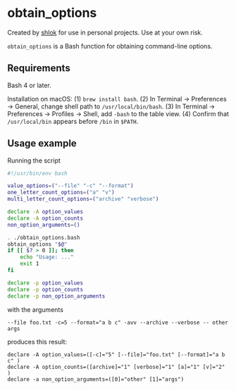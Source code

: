 # obtain_options

Created by [shlok](https://github.com/shlok) for use in personal projects. Use at your own risk.

``obtain_options`` is a Bash function for obtaining command-line options.

## Requirements

Bash 4 or later.

Installation on macOS: (1) `brew install bash`. (2) In Terminal → Preferences → General, change shell path to `/usr/local/bin/bash`. (3) In Terminal → Preferences → Profiles → Shell, add `-bash` to the table view. (4) Confirm that `/usr/local/bin` appears before `/bin` in `$PATH`.

## Usage example

Running the script

```bash
#!/usr/bin/env bash

value_options=("--file" "-c" "--format")
one_letter_count_options=("a" "v")
multi_letter_count_options=("archive" "verbose")

declare -A option_values
declare -A option_counts
non_option_arguments=()

. ./obtain_options.bash
obtain_options "$@"
if [[ $? > 0 ]]; then
    echo "Usage: ..."
    exit 1
fi

declare -p option_values
declare -p option_counts
declare -p non_option_arguments
```

with the arguments

    --file foo.txt -c=5 --format="a b c" -avv --archive --verbose -- other args

produces this result:

    declare -A option_values=([-c]="5" [--file]="foo.txt" [--format]="a b c" )
    declare -A option_counts=([archive]="1" [verbose]="1" [a]="1" [v]="2" )
    declare -a non_option_arguments=([0]="other" [1]="args")
